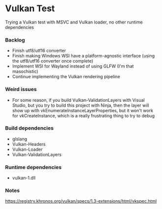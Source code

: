 # Vulkan Test

Trying a Vulkan test with MSVC and Vulkan loader, no other runtime dependencies

### Backlog

* Finish utf8/utf16 converter
* Finish making Windows WSI have a platform-agnostic interface (using the utf8/utf16 converter once complete)
* Implement WSI for Wayland instead of using GLFW (I'm that masochistic)
* Continue implementing the Vulkan rendering pipeline

### Weird issues

* For some reason, if you build Vulkan-ValidationLayers with Visual Studio, but you try to build this project with Ninja, then the layer will show up with vkEnumerateInstanceLayerProperties, but it won't work for vkCreateInstance, which is a really frustrating thing to try to debug

### Build dependencies

* glslang
* Vulkan-Headers
* Vulkan-Loader
* Vulkan-ValidationLayers

### Runtime dependencies

* vulkan-1.dll

### Notes

https://registry.khronos.org/vulkan/specs/1.3-extensions/html/vkspec.html

